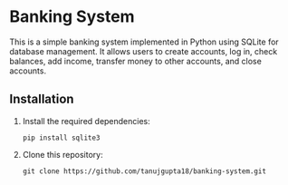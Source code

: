 # Banking System

This is a simple banking system implemented in Python using SQLite for database management. It allows users to create accounts, log in, check balances, add income, transfer money to other accounts, and close accounts.

## Installation

1. Install the required dependencies:
   ```
   pip install sqlite3
   ```
2. Clone this repository:
   ```
   git clone https://github.com/tanujgupta18/banking-system.git
   ```
